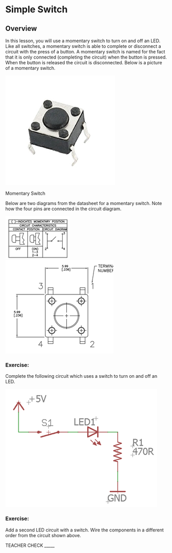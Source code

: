 # Simple Switch

## Overview

In this lesson, you will use a momentary switch to turn on and off an LED. Like all switches, a momentary switch is able to complete or disconnect a circuit with the press of a button. A momentary switch is named for the fact that it is only connected (completing the circuit) when the button is pressed. When the button is released the circuit is disconnected. Below is a picture of a momentary switch.

![](images/image89.png)

Momentary Switch

Below are two diagrams from the datasheet for a momentary switch. Note how the four pins are connected in the circuit diagram.

![](images/image124.png)![](images/image54.png)

### Exercise:

Complete the following circuit which uses a switch to turn on and off an LED.

![](images/image121.png)

### Exercise:

Add a second LED circuit with a switch. Wire the components in a different order from the circuit shown above.

TEACHER CHECK \_\_\_\_\_
